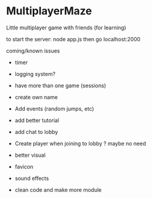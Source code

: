 # MultiplayerMaze
Little multiplayer game with friends (for learning)


to start the server:
node app.js
then go localhost:2000

coming/known issues
- timer
- logging system?
- have more than one game (sessions)
- create own name
- Add events (random jumps, etc)
- add better tutorial
- add chat to lobby
- Create player when joining to lobby ? maybe no need

- better visual
- favicon
- sound effects

- clean code and make more module
